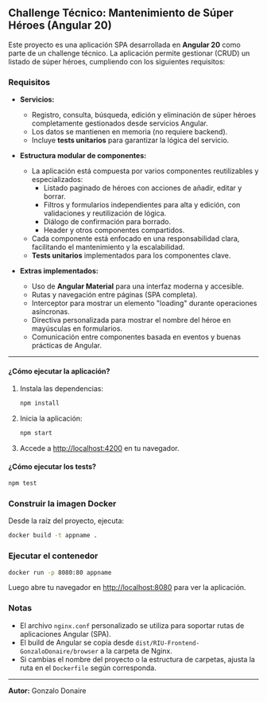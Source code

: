 ## Challenge Técnico: Mantenimiento de Súper Héroes (Angular 20)

Este proyecto es una aplicación SPA desarrollada en **Angular 20** como parte de un challenge técnico. La aplicación permite gestionar (CRUD) un listado de súper héroes, cumpliendo con los siguientes requisitos:

### Requisitos

- **Servicios:**

  - Registro, consulta, búsqueda, edición y eliminación de súper héroes completamente gestionados desde servicios Angular.
  - Los datos se mantienen en memoria (no requiere backend).
  - Incluye **tests unitarios** para garantizar la lógica del servicio.

- **Estructura modular de componentes:**

  - La aplicación está compuesta por varios componentes reutilizables y especializados:
    - Listado paginado de héroes con acciones de añadir, editar y borrar.
    - Filtros y formularios independientes para alta y edición, con validaciones y reutilización de lógica.
    - Diálogo de confirmación para borrado.
    - Header y otros componentes compartidos.
  - Cada componente está enfocado en una responsabilidad clara, facilitando el mantenimiento y la escalabilidad.
  - **Tests unitarios** implementados para los componentes clave.

- **Extras implementados:**
  - Uso de **Angular Material** para una interfaz moderna y accesible.
  - Rutas y navegación entre páginas (SPA completa).
  - Interceptor para mostrar un elemento "loading" durante operaciones asíncronas.
  - Directiva personalizada para mostrar el nombre del héroe en mayúsculas en formularios.
  - Comunicación entre componentes basada en eventos y buenas prácticas de Angular.

---

#### ¿Cómo ejecutar la aplicación?

1. Instala las dependencias:
   ```bash
   npm install
   ```
2. Inicia la aplicación:
   ```bash
   npm start
   ```
3. Accede a [http://localhost:4200](http://localhost:4200) en tu navegador.

#### ¿Cómo ejecutar los tests?

```bash
npm test
```

### Construir la imagen Docker

Desde la raíz del proyecto, ejecuta:

```sh
docker build -t appname .
```

### Ejecutar el contenedor

```sh
docker run -p 8080:80 appname
```

Luego abre tu navegador en [http://localhost:8080](http://localhost:8080) para ver la aplicación.

### Notas

- El archivo `nginx.conf` personalizado se utiliza para soportar rutas de aplicaciones Angular (SPA).
- El build de Angular se copia desde `dist/RIU-Frontend-GonzaloDonaire/browser` a la carpeta de Nginx.
- Si cambias el nombre del proyecto o la estructura de carpetas, ajusta la ruta en el `Dockerfile` según corresponda.

---

**Autor:** Gonzalo Donaire
